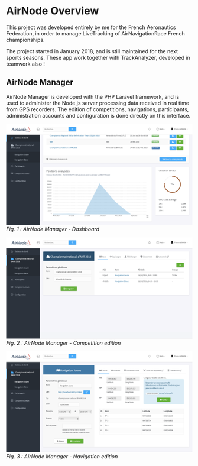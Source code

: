 # AirNode Overview
This project was developed entirely by me for the French Aeronautics Federation, in order to manage LiveTracking of AirNavigationRace French championships. 

The project started in January 2018, and is still maintained for the next sports seasons. These app work together with TrackAnalyzer, developed in teamwork also !

## AirNode Manager
AirNode Manager is developed with the PHP Laravel framework, and is used to administer the Node.js server processing data received in real time from GPS recorders. The edition of competitions, navigations, participants, administration accounts and configuration is done directly on this interface.

![AirNode Manager - Dashboard](https://raw.githubusercontent.com/crokis/AirNode-overview/master/airnode-manager-dashboard.png)
*Fig. 1 : AirNode Manager - Dashboard*

![AirNode Manager - Competition](https://raw.githubusercontent.com/crokis/AirNode-overview/master/airnode-manager-competition.png)
*Fig. 2 : AirNode Manager - Competition edition*

![AirNode Manager - Navigation](https://raw.githubusercontent.com/crokis/AirNode-overview/master/airnode-manager-navigation.png)
*Fig. 3 : AirNode Manager - Navigation edition*
